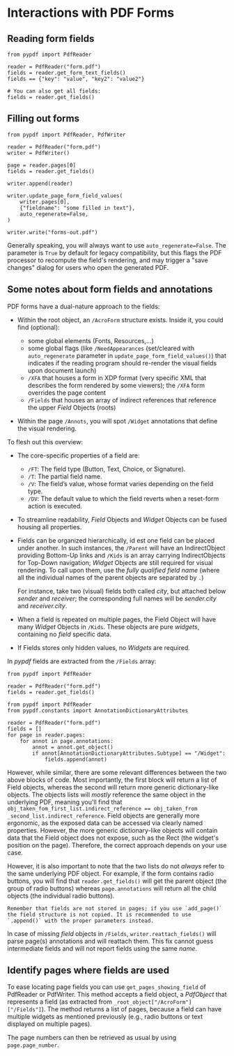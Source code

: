 # Interactions with PDF Forms

## Reading form fields

```{testcode}
from pypdf import PdfReader

reader = PdfReader("form.pdf")
fields = reader.get_form_text_fields()
fields == {"key": "value", "key2": "value2"}

# You can also get all fields:
fields = reader.get_fields()
```

## Filling out forms

```{testcode}
from pypdf import PdfReader, PdfWriter

reader = PdfReader("form.pdf")
writer = PdfWriter()

page = reader.pages[0]
fields = reader.get_fields()

writer.append(reader)

writer.update_page_form_field_values(
    writer.pages[0],
    {"fieldname": "some filled in text"},
    auto_regenerate=False,
)

writer.write("forms-out.pdf")
```

Generally speaking, you will always want to use `auto_regenerate=False`. The
parameter is `True` by default for legacy compatibility, but this flags the PDF
processor to recompute the field's rendering, and may trigger a "save changes"
dialog for users who open the generated PDF.

## Some notes about form fields and annotations

PDF forms have a dual-nature approach to the fields:

* Within the root object, an `/AcroForm` structure exists.
  Inside it, you could find (optional):

  - some global elements (Fonts, Resources,...)
  - some global flags (like `/NeedAppearances` (set/cleared with `auto_regenerate` parameter in `update_page_form_field_values()`) that indicates if the reading program should re-render the visual fields upon document launch)
  - `/XFA` that houses a form in XDP format (very specific XML that describes the form rendered by some viewers); the `/XFA` form overrides the page content
  - `/Fields` that houses an array of indirect references that reference the upper _Field_ Objects (roots)

* Within the page `/Annots`, you will spot `/Widget` annotations that define the visual rendering.

To flesh out this overview:

* The core-specific properties of a field are:
  - `/FT`: The field type (Button, Text, Choice, or Signature).
  - `/T`:  The partial field name.
  - `/V`:  The field’s value, whose format varies depending on the field type.
  - `/DV`: The default value to which the field reverts when a reset-form action is executed.
* To streamline readability, _Field_ Objects and _Widget_ Objects can be fused housing all properties.
* Fields can be organized hierarchically, id est one field can be placed under another. In such instances, the `/Parent` will have an IndirectObject providing Bottom-Up links and `/Kids` is an array carrying IndirectObjects for Top-Down navigation; _Widget_ Objects are still required for visual rendering. To call upon them, use the *fully qualified field name* (where all the individual names of the parent objects are separated by `.`)

  For instance, take two (visual) fields both called _city_, but attached below _sender_ and _receiver_; the corresponding full names will be _sender.city_ and _receiver.city_.
* When a field is repeated on multiple pages, the Field Object will have many _Widget_ Objects in  `/Kids`. These objects are pure _widgets_, containing no _field_ specific data.
* If Fields stores only hidden values, no _Widgets_ are required.

In _pypdf_ fields are extracted from the `/Fields` array:

```{testcode}
from pypdf import PdfReader

reader = PdfReader("form.pdf")
fields = reader.get_fields()
```

```{testcode}
from pypdf import PdfReader
from pypdf.constants import AnnotationDictionaryAttributes

reader = PdfReader("form.pdf")
fields = []
for page in reader.pages:
    for annot in page.annotations:
        annot = annot.get_object()
        if annot[AnnotationDictionaryAttributes.Subtype] == "/Widget":
            fields.append(annot)
```

However, while similar, there are some relevant differences between the two above blocks of code. Most importantly, the first block will return a list of Field objects, whereas the second will return more generic dictionary-like objects. The objects lists will *mostly* reference the same object in the underlying PDF, meaning you'll find that `obj_taken_fom_first_list.indirect_reference == obj_taken_from _second_list.indirect_reference`. Field objects are generally more ergonomic, as the exposed data can be accessed via clearly named properties. However, the more generic dictionary-like objects will contain data that the Field object does not expose, such as the Rect (the widget's position on the page). Therefore, the correct approach depends on your use case.

However, it is also important to note that the two lists do not *always* refer to the same underlying PDF object. For example, if the form contains radio buttons, you will find that `reader.get_fields()` will get the parent object (the group of radio buttons) whereas `page.annotations` will return all the child objects (the individual radio buttons).

```{note}
Remember that fields are not stored in pages; if you use `add_page()` the field structure is not copied. It is recommended to use `.append()` with the proper parameters instead.
```

In case of missing _field_ objects in `/Fields`, `writer.reattach_fields()` will parse page(s) annotations and will reattach them. This fix cannot guess intermediate fields and will not report fields using the same _name_.

## Identify pages where fields are used

To ease locating page fields you can use `get_pages_showing_field` of PdfReader or PdfWriter. This method accepts a field object, a *PdfObject* that represents a field (as extracted from `_root_object["/AcroForm"]["/Fields"]`). The method returns a list of pages, because a field can have multiple widgets as mentioned previously (e.g., radio buttons or text displayed on multiple pages).

The page numbers can then be retrieved as usual by using `page.page_number`.
